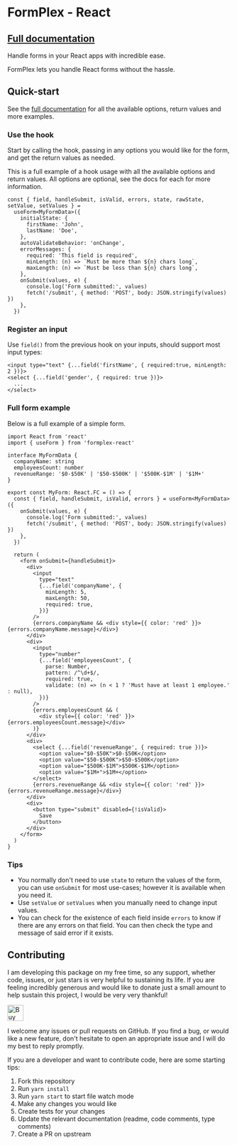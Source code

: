 # FormPlex - React

<h2><a href="https://chenasraf.github.io/formplex-react/">Full documentation</a></h2>

Handle forms in your React apps with incredible ease.

FormPlex lets you handle React forms without the hassle.

## Quick-start

See the [full documentation](https://chenasraf.github.io/formplex-react/) for all the available
options, return values and more examples.

### Use the hook

Start by calling the hook, passing in any options you would like for the form, and get the return
values as needed.

This is a full example of a hook usage with all the available options and return values. All options
are optional, see the docs for each for more information.

```tsx
const { field, handleSubmit, isValid, errors, state, rawState, setValue, setValues } =
  useForm<MyFormData>({
    initialState: {
      firstName: 'John',
      lastName: 'Doe',
    },
    autoValidateBehavior: 'onChange',
    errorMessages: {
      required: 'This field is required',
      minLength: (n) => `Must be more than ${n} chars long`,
      maxLength: (n) => `Must be less than ${n} chars long`,
    },
    onSubmit(values, e) {
      console.log('Form submitted:', values)
      fetch('/submit', { method: 'POST', body: JSON.stringify(values) })
    },
  })
```

### Register an input

Use `field()` from the previous hook on your inputs, should support most input types:

```tsx
<input type="text" {...field('firstName', { required:true, minLength: 2 })}>
<select {...field('gender', { required: true })}>
  ...
</select>
```

### Full form example

Below is a full example of a simple form.

```tsx
import React from 'react'
import { useForm } from 'formplex-react'

interface MyFormData {
  companyName: string
  employeesCount: number
  revenueRange: '$0-$50K' | '$50-$500K' | '$500K-$1M' | '$1M+'
}

export const MyForm: React.FC = () => {
  const { field, handleSubmit, isValid, errors } = useForm<MyFormData>({
    onSubmit(values, e) {
      console.log('Form submitted:', values)
      fetch('/submit', { method: 'POST', body: JSON.stringify(values) })
    },
  })

  return (
    <form onSubmit={handleSubmit}>
      <div>
        <input
          type="text"
          {...field('companyName', {
            minLength: 5,
            maxLength: 50,
            required: true,
          })}
        />
        {errors.companyName && <div style={{ color: 'red' }}>{errors.companyName.message}</div>}
      </div>
      <div>
        <input
          type="number"
          {...field('employeesCount', {
            parse: Number,
            pattern: /^\d+$/,
            required: true,
            validate: (n) => (n < 1 ? 'Must have at least 1 employee.' : null),
          })}
        />
        {errors.employeesCount && (
          <div style={{ color: 'red' }}>{errors.employeesCount.message}</div>
        )}
      </div>
      <div>
        <select {...field('revenueRange', { required: true })}>
          <option value="$0-$50K">$0-$50K</option>
          <option value="$50-$500K">$50-$500K</option>
          <option value="$500K-$1M">$500K-$1M</option>
          <option value="$1M+">$1M+</option>
        </select>
        {errors.revenueRange && <div style={{ color: 'red' }}>{errors.revenueRange.message}</div>}
      </div>
      <div>
        <button type="submit" disabled={!isValid}>
          Save
        </button>
      </div>
    </form>
  )
}
```

### Tips

- You normally don't need to use `state` to return the values of the form, you can use `onSubmit`
  for most use-cases; however it is available when you need it.
- Use `setValue` or `setValues` when you manually need to change input values.
- You can check for the existence of each field inside `errors` to know if there are any errors on
  that field. You can then check the type and message of said error if it exists.

## Contributing

I am developing this package on my free time, so any support, whether code, issues, or just stars is
very helpful to sustaining its life. If you are feeling incredibly generous and would like to donate
just a small amount to help sustain this project, I would be very very thankful!

<a href='https://ko-fi.com/casraf' target='_blank'>
  <img height='36' style='border:0px;height:36px;'
    src='https://cdn.ko-fi.com/cdn/kofi1.png?v=3'
    alt='Buy Me a Coffee at ko-fi.com' />
</a>

I welcome any issues or pull requests on GitHub. If you find a bug, or would like a new feature,
don't hesitate to open an appropriate issue and I will do my best to reply promptly.

If you are a developer and want to contribute code, here are some starting tips:

1. Fork this repository
2. Run `yarn install`
3. Run `yarn start` to start file watch mode
4. Make any changes you would like
5. Create tests for your changes
6. Update the relevant documentation (readme, code comments, type comments)
7. Create a PR on upstream
